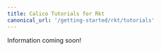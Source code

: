 ```yaml
---
title: Calico Tutorials for Rkt
canonical_url: '/getting-started/rkt/tutorials'
---
```

Information coming soon!
